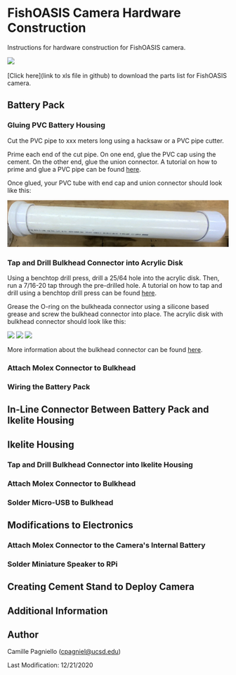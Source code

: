 # FishOASIS Camera Hardware Construction
Instructions for hardware construction for FishOASIS camera.

<img src="/hardware/images/Camera_System.png" width="40%"> 

[Click here](link to xls file in github) to download the parts list for FishOASIS camera.

## Battery Pack

### Gluing PVC Battery Housing

Cut the PVC pipe to xxx meters long using a hacksaw or a PVC pipe cutter. 

Prime each end of the cut pipe. On one end, glue the PVC cap using the cement. On the other end, glue the union connector. A tutorial on how to prime and glue a PVC pipe can be found [here](https://www.youtube.com/watch?v=8kKVIoUhyYA&ab_channel=BenjaminSahlstrom).

Once glued, your PVC tube with end cap and union connector should look like this:

<img src="/hardware/images/pvc_tube.png"> 

### Tap and Drill Bulkhead Connector into Acrylic Disk

Using a benchtop drill press, drill a 25/64 hole into the acrylic disk. Then, run a 7/16-20 tap through the pre-drilled hole. A tutorial on how to tap and drill using a benchtop drill press can be found [here](https://www.youtube.com/watch?v=EGhjsAOjfzU&ab_channel=ElectricChronicles).

Grease the O-ring on the bulkheada connector using a silicone based grease and screw the bulkhead connector into place. The acrylic disk with bulkhead connector should look like this:

<img src="/hardware/images/IMG_0113.heic"> <img src="/hardware/images/IMG_0114.heic"> <img src="/hardware/images/IMG_0115.heic"> 

More information about the bulkhead connector can be found [here](https://www.macartney.com/what-we-offer/systems-and-products/connectors/subconn/subconn-micro-circular-series/subconn-micro-circular-2-3-4-5-6-and-8-contacts-and-g2-2-3-and-4-contacts/).

### Attach Molex Connector to Bulkhead

### Wiring the Battery Pack

## In-Line Connector Between Battery Pack and Ikelite Housing

## Ikelite Housing

### Tap and Drill Bulkhead Connector into Ikelite Housing

### Attach Molex Connector to Bulkhead

### Solder Micro-USB to Bulkhead 

## Modifications to Electronics

### Attach Molex Connector to the Camera's Internal Battery

### Solder Miniature Speaker to RPi

## Creating Cement Stand to Deploy Camera

## Additional Information

## Author
Camille Pagniello (cpagniel@ucsd.edu)

Last Modification: 12/21/2020
